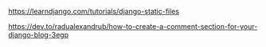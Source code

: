 https://learndjango.com/tutorials/django-static-files

https://dev.to/radualexandrub/how-to-create-a-comment-section-for-your-django-blog-3egp